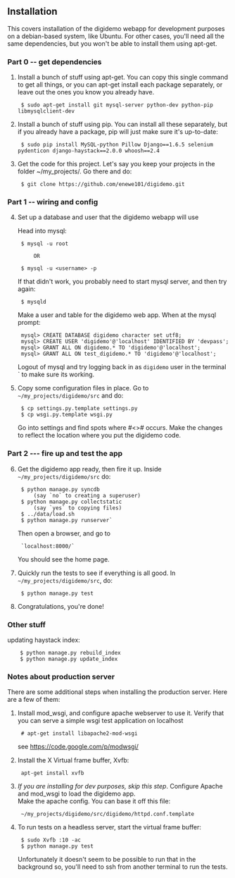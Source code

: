 ## Installation

This covers installation of the digidemo webapp for development purposes on a debian-based system, like Ubuntu.  For other cases, you'll need all the same
dependencies, but you won't be able to install them using apt-get.

### Part 0 -- get dependencies

1. Install a bunch of stuff using apt-get.  You can copy this single command to
	get all things, or you can apt-get install each package separately, or
	leave out the ones you know you already have.

		$ sudo apt-get install git mysql-server python-dev python-pip libmysqlclient-dev

2. Install a bunch of stuff using pip.  You can install all these separately, but if you already have a package, pip will just make sure it's up-to-date:

		$ sudo pip install MySQL-python Pillow Django==1.6.5 selenium pydenticon django-haystack==2.0.0 whoosh==2.4

3. Get the code for this project.  Let's say you keep your projects in the
	folder ~/my_projects/.  Go there and do:
		
		$ git clone https://github.com/enewe101/digidemo.git

### Part 1 -- wiring and config
4. Set up a database and user that the  digidemo webapp will use
		
	Head into mysql:

		$ mysql -u root

			OR

		$ mysql -u <username> -p

	If that didn't work, you probably need to start mysql server, and then 
	try again:

		$ mysqld

	Make a user and table for the digidemo web app.  When at the mysql prompt:

		mysql> CREATE DATABASE digidemo character set utf8;
		mysql> CREATE USER 'digidemo'@'localhost' IDENTIFIED BY 'devpass';
		mysql> GRANT ALL ON digidemo.* TO 'digidemo'@'localhost';
		mysql> GRANT ALL ON test_digidemo.* TO 'digidemo'@'localhost';
		
	Logout of mysql and try logging back in as `digidemo` user in the terminal 
`	to make sure its working.


5. Copy some configuration files in place.  Go to `~/my_projects/digidemo/src`
	and do:

		$ cp settings.py.template settings.py
		$ cp wsgi.py.template wsgi.py

	Go into settings and find spots where #<># occurs.  Make the changes
	to reflect the location where you put the digidemo code.

### Part 2 --- fire up and test the app
6. Get the digidemo app ready, then fire it up. 
	Inside `~/my_projects/digidemo/src` do:

		$ python manage.py syncdb
			(say `no` to creating a superuser)
		$ python manage.py collectstatic
			(say `yes` to copying files)
		$ ../data/load.sh
		$ python manage.py runserver`

	Then open a browser, and go to 

		`localhost:8000/`

	You should see the home page.  

7. Quickly run the tests to see if everything is all good.  In 
	`~/my_projects/digidemo/src`, do:

		$ python manage.py test

8. Congratulations, you're done!


### Other stuff
updating haystack index:

		$ python manage.py rebuild_index
		$ python manage.py update_index


### Notes about production server
There are some additional steps when installing the production server.
Here are a few of them:

1. Install mod\_wsgi, and configure apache webserver to use it.  Verify that
	you can serve a simple wsgi test application on localhost

		# apt-get install libapache2-mod-wsgi

	see https://code.google.com/p/modwsgi/

2. Install the X Virtual frame buffer, Xvfb:

		apt-get install xvfb

3. *If you are installing for dev purposes, skip this step*. 
	Configure Apache and mod\_wsgi to load the digidemo app.  
	Make the apache config.  You can base it off this file:

		~/my_projects/digidemo/src/digidemo/httpd.conf.template

4. To run tests on a headless server, start the virtual frame buffer:

		$ sudo Xvfb :10 -ac
		$ python manage.py test

	Unfortunately it doesn't seem to be possible to run that in the background
	so, you'll need to ssh from another terminal to run the tests.

